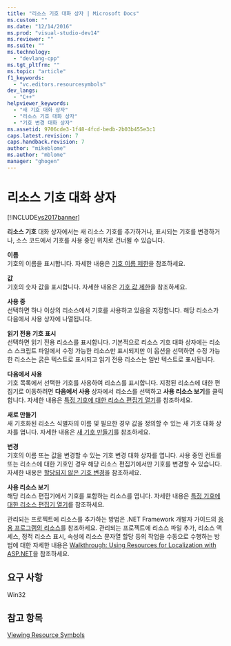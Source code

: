 ```yaml
---
title: "리소스 기호 대화 상자 | Microsoft Docs"
ms.custom: ""
ms.date: "12/14/2016"
ms.prod: "visual-studio-dev14"
ms.reviewer: ""
ms.suite: ""
ms.technology: 
  - "devlang-cpp"
ms.tgt_pltfrm: ""
ms.topic: "article"
f1_keywords: 
  - "vc.editors.resourcesymbols"
dev_langs: 
  - "C++"
helpviewer_keywords: 
  - "새 기호 대화 상자"
  - "리소스 기호 대화 상자"
  - "기호 변경 대화 상자"
ms.assetid: 9706cde3-1f48-4fcd-bedb-2b03b455e3c1
caps.latest.revision: 7
caps.handback.revision: 7
author: "mikeblome"
ms.author: "mblome"
manager: "ghogen"
---
```

# 리소스 기호 대화 상자
[!INCLUDE[vs2017banner](../assembler/inline/includes/vs2017banner.md)]

**리소스 기호** 대화 상자에서는 새 리소스 기호를 추가하거나, 표시되는 기호를 변경하거나, 소스 코드에서 기호를 사용 중인 위치로 건너뛸 수 있습니다.  
  
 **이름**  
 기호의 이름을 표시합니다.  자세한 내용은 [기호 이름 제한](../windows/symbol-name-restrictions.md)을 참조하세요.  
  
 **값**  
 기호의 숫자 값을 표시합니다.  자세한 내용은 [기호 값 제한](../windows/symbol-value-restrictions.md)을 참조하세요.  
  
 **사용 중**  
 선택하면 하나 이상의 리소스에서 기호를 사용하고 있음을 지정합니다.  해당 리소스가 다음에서 사용 상자에 나열됩니다.  
  
 **읽기 전용 기호 표시**  
 선택하면 읽기 전용 리소스를 표시합니다.  기본적으로 리소스 기호 대화 상자에는 리소스 스크립트 파일에서 수정 가능한 리소스만 표시되지만 이 옵션을 선택하면 수정 가능한 리소스는 굵은 텍스트로 표시되고 읽기 전용 리소스는 일반 텍스트로 표시됩니다.  
  
 **다음에서 사용**  
 기호 목록에서 선택한 기호를 사용하여 리소스를 표시합니다.  지정된 리소스에 대한 편집기로 이동하려면 **다음에서 사용** 상자에서 리소스를 선택하고 **사용 리소스 보기**를 클릭합니다.  자세한 내용은 [특정 기호에 대한 리소스 편집기 열기](../windows/opening-the-resource-editor-for-a-given-symbol.md)를 참조하세요.  
  
 **새로 만들기**  
 새 기호화된 리소스 식별자의 이름 및 필요한 경우 값을 정의할 수 있는 새 기호 대화 상자를 엽니다.  자세한 내용은 [새 기호 만들기](../windows/creating-new-symbols.md)를 참조하세요.  
  
 **변경**  
 기호의 이름 또는 값을 변경할 수 있는 기호 변경 대화 상자를 엽니다.  사용 중인 컨트롤 또는 리소스에 대한 기호인 경우 해당 리소스 편집기에서만 기호를 변경할 수 있습니다.  자세한 내용은 [할당되지 않은 기호 변경](../windows/changing-unassigned-symbols.md)을 참조하세요.  
  
 **사용 리소스 보기**  
 해당 리소스 편집기에서 기호를 포함하는 리소스를 엽니다.  자세한 내용은 [특정 기호에 대한 리소스 편집기 열기](../windows/opening-the-resource-editor-for-a-given-symbol.md)를 참조하세요.  
  
 관리되는 프로젝트에 리소스를 추가하는 방법은 .NET Framework 개발자 가이드의 [응용 프로그램의 리소스](../Topic/Resources%20in%20Desktop%20Apps.md)를 참조하세요. 관리되는 프로젝트에 리소스 파일 추가, 리소스 액세스, 정적 리소스 표시, 속성에 리소스 문자열 할당 등의 작업을 수동으로 수행하는 방법에 대한 자세한 내용은 [Walkthrough: Using Resources for Localization with ASP.NET](../Topic/Walkthrough:%20Using%20Resources%20for%20Localization%20with%20ASP.NET.md)을 참조하세요.  
  
## 요구 사항  
 Win32  
  
## 참고 항목  
 [Viewing Resource Symbols](../windows/viewing-resource-symbols.md)